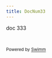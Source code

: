 ```yaml
---
title: DocNum33
---
```

doc 333

&nbsp;

<SwmMeta version="3.0.0" repo-id="Z2l0aHViJTNBJTNBTXlOZXdSZXBvJTNBJTNBbW9zaGlrc3dpbW0=" repo-name="MyNewRepo"><sup>Powered by [Swimm](https://swimm-web-app.web.app/)</sup></SwmMeta>
